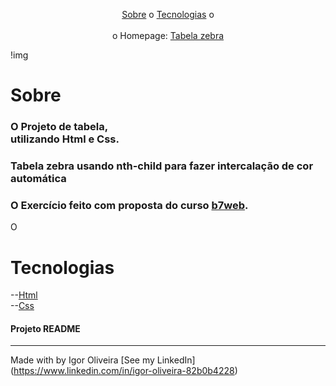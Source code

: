 <p align="center">
<a href="#sobre">Sobre</a> o
<a href="#sobre">Tecnologias</a> o
<br><br>
o Homepage:  <a href=""> Tabela zebra</a>

!img

# Sobre
<h3>O Projeto de tabela,<br>utilizando Html e Css.</h3>
<h3>Tabela zebra usando nth-child para fazer intercalação de cor automática</h3>
<h3>O Exercício feito com proposta do curso 
<a href="https://b7web.com.br">b7web</a>.</h3>
<p>O</p>

# Tecnologias
--<a href="https://www.learn-html.org">Html</a><br>
--<a href="https://www.css.org">Css</a><br>


<h4> Projeto README </h4>

---
Made with by Igor Oliveira [See my LinkedIn](<a href="https://www.linkedin.com/in/igor-oliveira-82b0b4228">https://www.linkedin.com/in/igor-oliveira-82b0b4228</a>)
